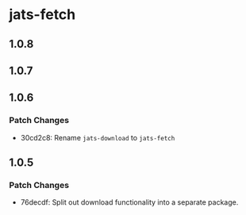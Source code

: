 # jats-fetch

## 1.0.8

## 1.0.7

## 1.0.6

### Patch Changes

- 30cd2c8: Rename `jats-download` to `jats-fetch`

## 1.0.5

### Patch Changes

- 76decdf: Split out download functionality into a separate package.
